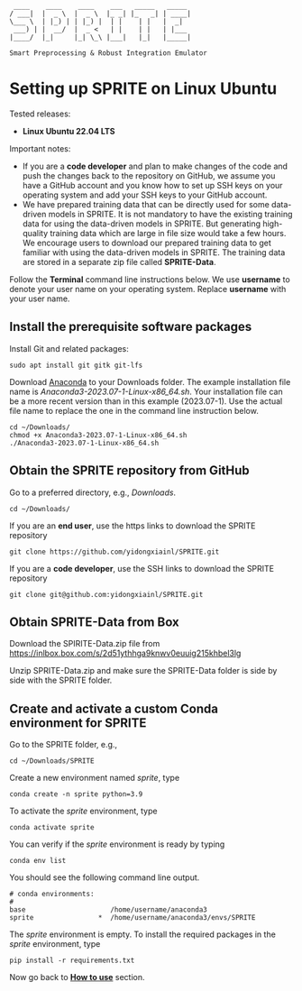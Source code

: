 	 ____    ____    ____    ___   _____   _____
	/ ___|  |  _ \  |  _ \  |_ _| |_   _| | ____|
	\___ \  | |_) | | |_) |  | |    | |   |  _|
	 ___) | |  __/  |  _ <   | |    | |   | |___
	|____/  |_|     |_| \_\ |___|   |_|   |_____|
	
	Smart Preprocessing & Robust Integration Emulator

# Setting up SPRITE on Linux Ubuntu

Tested releases:

* **Linux Ubuntu 22.04 LTS**

Important notes:

 * If you are a **code developer** and plan to make changes of the code and push the changes back to the repository on GitHub, we assume you have a GitHub account and you know how to set up SSH keys on your operating system and add your SSH keys to your GitHub account.
 * We have prepared training data that can be directly used for some data-driven models in SPRITE. It is not mandatory to have the existing training data for using the data-driven models in SPRITE. But generating high-quality training data which are large in file size would take a few hours. We encourage users to download our prepared training data  to get familiar with using the data-driven models in SPRITE. The training data are stored in a separate zip file called **SPRITE-Data**.


Follow the **Terminal** command line instructions below. We use **username** to denote your user name on your operating system. Replace **username** with your user name.

## Install the prerequisite software packages

Install Git and related packages:

	sudo apt install git gitk git-lfs

Download [Anaconda](https://www.anaconda.com/) to your Downloads folder. The example installation file name is *Anaconda3-2023.07-1-Linux-x86_64.sh*. Your installation file can be a more recent version than in this example (2023.07-1). Use the actual file name to replace the one in the command line instruction below.

	cd ~/Downloads/
	chmod +x Anaconda3-2023.07-1-Linux-x86_64.sh
	./Anaconda3-2023.07-1-Linux-x86_64.sh


## Obtain the SPRITE repository from GitHub

Go to a preferred directory, e.g., *Downloads*.

	cd ~/Downloads/

If you are an **end user**, use the https links to download the SPRITE repository

	git clone https://github.com/yidongxiainl/SPRITE.git

If you are a **code developer**, use the SSH links to download the SPRITE repository

	git clone git@github.com:yidongxiainl/SPRITE.git

## Obtain SPRITE-Data from Box

Download the SPIRITE-Data.zip file from  https://inlbox.box.com/s/2d51ythhga9knwv0euuig215khbel3lg


Unzip SPRITE-Data.zip and make sure the SPRITE-Data folder is side by side with the SPRITE folder.

## Create and activate a custom Conda environment for SPRITE

Go to the SPRITE folder, e.g.,

	cd ~/Downloads/SPRITE
	
Create a new environment named *sprite*, type

	conda create -n sprite python=3.9

To activate the *sprite* environment, type

	conda activate sprite

You can verify if the *sprite* environment is ready by typing

	conda env list

You should see the following command line output.

	# conda environments:
	#
	base                     /home/username/anaconda3
	sprite                *  /home/username/anaconda3/envs/SPRITE

The *sprite* environment is empty. To install the required packages in the *sprite* environment, type

	pip install -r requirements.txt

Now go back to [**How to use**](../) section.

